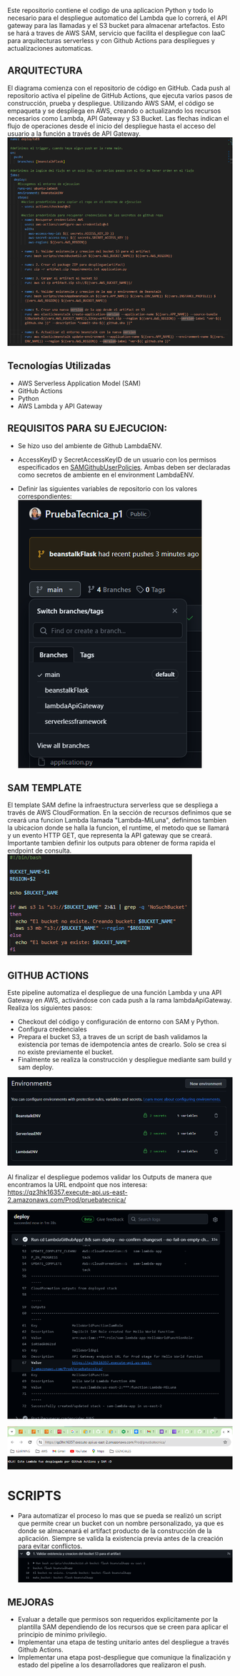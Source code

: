 Este repositorio contiene el codigo de una aplicacion Python y todo lo necesario para el despliegue automatico del Lambda que lo correrá, el API gateway para las llamadas y el S3 bucket para almacenar artefactos. Esto se hará a traves de AWS SAM, servicio que facilita el despliegue con IaaC para arquitecturas serverless y con Github Actions para despliegues y actualizaciones automaticas.

## ARQUITECTURA
El diagrama comienza con el repositorio de código en GitHub. Cada push al repositorio activa el pipeline de GitHub Actions, que ejecuta varios pasos de construcción, prueba y despliegue. Utilizando AWS SAM, el código se empaqueta y se despliega en AWS, creando o actualizando los recursos necesarios como Lambda, API Gateway y S3 Bucket. Las flechas indican el flujo de operaciones desde el inicio del despliegue hasta el acceso del usuario a la función a través de API Gateway.
![Alt text](image.png)


## Tecnologías Utilizadas
- AWS Serverless Application Model (SAM)
- GitHub Actions
- Python
- AWS Lambda y API Gateway

## REQUISITOS PARA SU EJECUCION:
- Se hizo uso del ambiente de Github LambdaENV.

- AccessKeyID y SecretAccessKeyID de un usuario con los permisos especificados en [SAMGithubUserPolicies](https://github.com/milunadev/PruebaTecnica_p1/blob/lambdaApiGateway/permisos/githubuser_policies.json). Ambas deben ser declaradas como secretos de ambiente en el environment LambdaENV.

- Definir las siguientes variables de repositorio con los valores correspondientes:
![Alt text](static/image.png)

## SAM TEMPLATE
El template SAM define la infraestructura serverless que se despliega a través de AWS CloudFormation. En la sección de recursos definimos que se creará una funcion Lambda llamada "Lambda-MiLuna", definimos tambien la ubicacion donde se halla la funcion, el runtime, el metodo que se llamará y un evento HTTP GET, que representa la API gateway que se creará.
Importante tambien definir los outputs para obtener de forma rapida el endpoint de consulta.
![Alt text](image-1.png)


## GITHUB ACTIONS
Este pipeline automatiza el despliegue de una función Lambda y una API Gateway en AWS, activándose con cada push a la rama lambdaApiGateway. Realiza los siguientes pasos:
- Checkout del código y configuración de entorno con SAM y Python.
- Configura credenciales
- Prepara el bucket S3, a traves de un script de bash validamos la existencia por temas de idempotencia antes de crearlo. Solo se crea si no existe previamente el bucket.
- Finalmente se realiza la construcción y despliegue mediante sam build y sam deploy.

![Alt text](static/image-2.png)

Al finalizar el despliegue podemos validar los Outputs de manera que encontramos la URL endpoint que nos interesa: https://qz3hk16357.execute-api.us-east-2.amazonaws.com/Prod/pruebatecnica/

![Alt text](static/outputs.png)

![Alt text](static/web.png)

# SCRIPTS
- Para automatizar el proceso lo mas que se pueda se realizó un script que permite crear un bucket con un nombre personalizado, ya que es donde se almacenará el artifact producto de la construcción de la aplicación. Siempre se valida la existencia previa antes de la creación para evitar conflictos.
![Alt text](static/image-4.png)

## MEJORAS
- Evaluar a detalle que permisos son requeridos explicitamente por la plantilla SAM dependiendo de los recursos que se creen para aplicar el principio de minimo privilegio.
- Implementar una etapa de testing unitario antes del despliegue a través Github Actions.
- Implementar una etapa post-despliegue que comunique la finalización y estado del pipeline a los desarrolladores que realizaron el push.